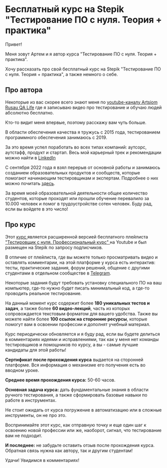 # Бесплатный курс на Stepik "Тестирование ПО с нуля. Теория + практика"

Привет!

Меня зовут Артем и я автор курса "Тестирование ПО с нуля. Теория + практика".

Хочу рассказать про свой бесплатный курс на Stepik "Тестирование ПО с нуля. Теория + практика", а также немного о себе.

## Про автора

Некоторые из вас скорее всего знают меня по [youtube-каналу Artsiom Rusau QA Life](https://www.youtube.com/@rusau) где я записываю видео про тестирование и обучаю людей абсолютно бесплатно.

Кто-то видит меня впервые, поэтому расскажу вам чуть больше.

В области обеспечения качества я тружусь с 2015 года, тестированием программного обеспечения занимаюсь с 2019.

За это время успел поработать во всех типах компаний: аутсорс, аутстафф, продукт и стартап. Весь мой карьерный трек и рекомендации можно найти в [LinkedIn](https://www.linkedin.com/in/artsiomrusau/)

С сентября 2022 года я взял перерыв от основной работы и занимаюсь созданием образовательных продуктов и сообществ, которые помогают начинающим тестировщикам и экспертам. Подробнее о них можно почитать [здесь](https://taplink.cc/rusau.qalife).

За время моей образовательной деятельности общее количество студентов, которые проходят или прошли обучение перевалило за 10.000 человек и помог в трудоустройстве сотен человек. Буду рад, если вы войдете в это число!

## Про курс

Этот [курс ](https://stepik.org/course/171826/info) является расширенной версией бесплатного плейлиста ["Тестировщик  с нуля. Профессиональный курс" ](https://www.youtube.com/@rusau) на Youtube и был размещен на Stepik по запросу подписчиков.

В отличие от плейлиста, где вы можете только просматривать видео и оставлять комментарии, на этой платформе у курса есть интерактив: тесты, практические задания, форум решений, общение с другими студентами в отдельном сообществе в [Telegram](https://t.me/qa_stepik).

Некоторые задания будут требовать установку специального ПО на ваш компьютер, где-то нужно будет писать минимальный код, а где-то проводить реальное тестирование.

На данный момент курс содержит более **180 уникальных тестов и задач**, а также более **60 видео-лекций**, часть из которых сопровождается текстовым форматом для вашего удобства. Также вы можете найти более **100 ссылок на сторонние ресурсы**, которые помогут вам в освоении профессии и дополнят учебный материал.

Курс периодически обновляется и я буду рад, если вы будете делиться в комментариях идеями и исправлениями, так как у меня нет команды тестировщиков и помощников по курсу, а вы - самые лучшие кандидаты для этой работы!

**Сертификат после прохождения курса** выдается на сторонней платформе. Вся информация о механизме его получения есть во вводном уроке.

**Среднее время прохождения курса:** 50-60 часов.

**Основная задача курса:** дать фундаментальные знания в области ручного тестирования, а также сформировать базовые навыки по работе в инструментах.

Не стоит ожидать от курса погружение в автоматизацию или в сложные инструменты, он не про это. 

Воспринимайте этот курс, как отправную точку и еще один шаг к освоению новой профессии или же, наоборот, сигнал, что тестирование вам не подходит.

**И последнее:** не забудьте оставить отзыв после прохождения курса. Обратная связь нужна как автору, так и другим студентам!

Удачи! Увидимся в комментариях!

